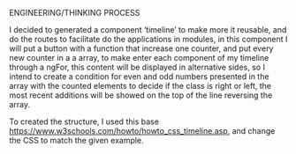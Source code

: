 ENGINEERING/THINKING PROCESS


I decided to generated a component ‘timeline’ to make more it reusable, and do the routes to facilitate do the applications in modules, in this component I will put a button with a function that increase one counter, and put every new counter in a a array, to make enter each component of my timeline through a ngFor, this content will be displayed in alternative sides, so I intend to create a condition for even and odd numbers presented in the array with the counted elements to decide if the class is right or left,  the most recent additions will be showed on the top of the line reversing the array. 


To created the structure, I used this base https://www.w3schools.com/howto/howto_css_timeline.asp, and change the CSS to match the given example. 


